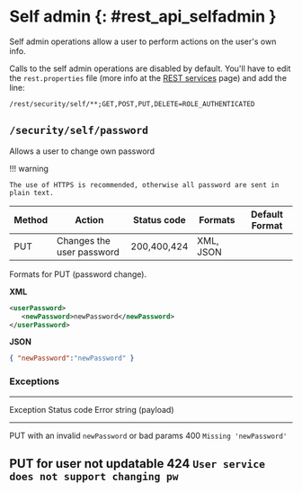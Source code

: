 # Self admin {: #rest_api_selfadmin }

Self admin operations allow a user to perform actions on the user's own info.

Calls to the self admin operations are disabled by default. You'll have to edit the `rest.properties` file (more info at the [REST services](../../security/service.md#security_service_rest) page) and add the line:

    /rest/security/self/**;GET,POST,PUT,DELETE=ROLE_AUTHENTICATED

## `/security/self/password`

Allows a user to change own password

!!! warning

    The use of HTTPS is recommended, otherwise all password are sent in plain text.

| Method | Action                    | Status code | Formats   | Default Format |
|--------|---------------------------|-------------|-----------|----------------|
| PUT    | Changes the user password | 200,400,424 | XML, JSON |                |

Formats for PUT (password change).

**XML**

``` xml
<userPassword>
   <newPassword>newPassword</newPassword>
</userPassword>
```

**JSON**

``` json
{ "newPassword":"newPassword" }
```

### Exceptions

  -------------------------------------------------------------------------------------------------------------
  Exception                                         Status code   Error string (payload)
  ------------------------------------------------- ------------- ---------------------------------------------
  PUT with an invalid `newPassword` or bad params   400           `Missing 'newPassword'`

  PUT for user not updatable                        424           `User service does not support changing pw`
  -------------------------------------------------------------------------------------------------------------
